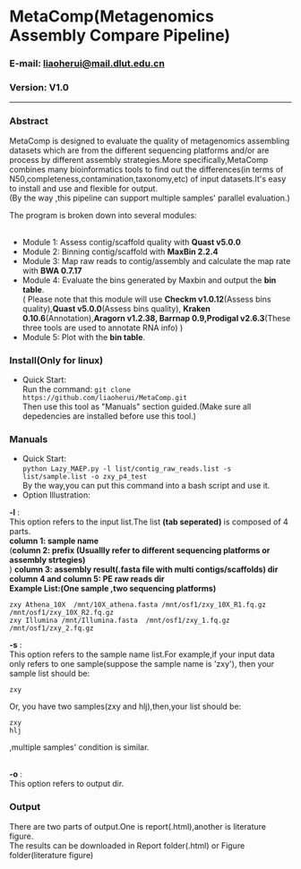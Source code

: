 MetaComp(Metagenomics Assembly Compare Pipeline)
==============


### E-mail: liaoherui@mail.dlut.edu.cn
### Version: V1.0

--------------

### Abstract
MetaComp  is designed to evaluate the quality of metagenomics assembling datasets which are from the different sequencing platforms and/or  are process by different assembly strategies.More specifically,MetaComp combines many bioinformatics tools to find out the differences(in terms of N50,completeness,contamination,taxonomy,etc) of input datasets.It's easy to install and use and flexible for output.<BR/>
(By the way ,this pipeline can support multiple samples' parallel evaluation.)

The program is broken down into several modules:<BR/><BR/>

* Module 1: Assess contig/scaffold quality with **Quast v5.0.0**
* Module 2: Binning contig/scaffold with **MaxBin 2.2.4**
* Module 3: Map raw reads to contig/assembly and calculate the map rate with **BWA 0.7.17**
* Module 4: Evaluate the bins generated by Maxbin and output the **bin table**.<BR/>
  ( Please note that this module will use **Checkm v1.0.12**(Assess bins quality),**Quast v5.0.0**(Assess bins quality), **Kraken 0.10.6**(Annotation),**Aragorn v1.2.38, Barrnap 0.9,Prodigal v2.6.3**(These three tools are used to annotate RNA info) )
* Module 5: Plot with the **bin table**.
### Install(Only for linux)
* Quick Start:<BR/>
  Run the command:
  `git clone https://github.com/liaoherui/MetaComp.git`<BR/>
  Then use this tool as "Manuals" section guided.(Make sure all depedencies are installed before use this tool.)

### Manuals
* Quick Start:<BR/>
  `python Lazy_MAEP.py -l list/contig_raw_reads.list -s list/sample.list -o zxy_p4_test `<BR/>
  By the way,you can put this command into a bash script and use it.
* Option Illustration:<BR/>

**-l** : <BR/>
This option refers to the input list.The list **(tab seperated)** is composed of 4 parts.<BR/>
**column 1: sample name**<BR/>
(**column 2: prefix (Usuallly refer to different sequencing platforms or assembly strtegies)**<BR/>)
**column 3: assembly result(.fasta file with multi contigs/scaffolds) dir**<BR/>
**column 4 and column 5: PE raw reads dir**<BR/>
**Example List:(One sample ,two sequencing platforms)** <BR/>
 ```
 zxy Athena_10X  /mnt/10X_athena.fasta /mnt/osf1/zxy_10X_R1.fq.gz  /mnt/osf1/zxy_10X_R2.fq.gz 
 zxy Illumina /mnt/Illumina.fasta  /mnt/osf1/zxy_1.fq.gz /mnt/osf1/zxy_2.fq.gz
 ```
  **-s** : <BR/>
 This option refers to the sample name list.For example,if your input data only refers to one sample(suppose the sample name is 'zxy'), then your sample list should be:<BR/>
 ```
 zxy
 ```
 Or, you have two samples(zxy and hlj),then,your list should be:<BR/>
 ```
 zxy
 hlj
 ```
,multiple samples' condition is similar.<BR/><BR/>

  **-o** : <BR/>
  This option refers to output dir.
 
 


### Output
There are two parts of output.One is report(.html),another is literature figure.<BR/>
The results can be downloaded in  Report folder(.html) or Figure  folder(literature figure) 



